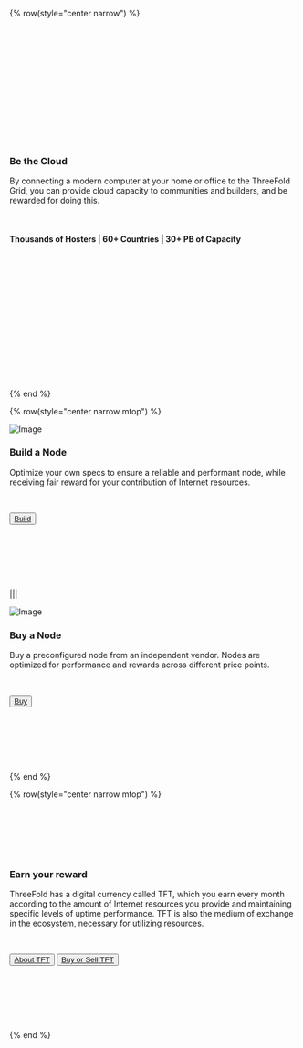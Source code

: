 <!-- section 1 (be the Internet) -->

{% row(style="center narrow") %}

<br>
<br>
<br>
<br>
<br>
<br>
<br>
<br>
<br>
<br>
<br>
<br>

### **Be the Cloud**

By connecting a modern computer at your home or office to the ThreeFold Grid, you can provide cloud capacity to communities and builders, and be rewarded for doing this.

<br>

#### **Thousands** of Hosters | **60+** Countries | **30+** PB of Capacity

<br>
<br>
<br>
<br>
<br>
<br>
<br>
<br>
<br>
<br>
<br>
<br>
<br>

{% end %}

{% row(style="center narrow mtop") %}

![Image](build.png#medium)

### **Build a Node**

Optimize your own specs to ensure a reliable and performant node, while receiving fair reward for your contribution of Internet resources.

<br>

<button>[Build](https://manual.grid.tf/farmers/3node_building/3node_building.html)</button>

<br>
<br>
<br>
<br>
<br>

|||

![Image](buy.png#medium)

### **Buy a Node**

Buy a preconfigured node from an independent vendor. Nodes are optimized for performance and rewards across different price points.

<br>

<button>[Buy](https://marketplace.3node.global/)</button>

<br>
<br>
<br>
<br>
<br>

{% end %}

{% row(style="center narrow mtop") %}

<br>
<br>
<br>
<br>
<br>

### **Earn your reward**

ThreeFold has a digital currency called TFT, which you earn every month according to the amount of Internet resources you provide and maintaining specific levels of uptime performance. TFT is also the medium of exchange in the ecosystem, necessary for utilizing resources.

<br>

<button>[About TFT](https://manual.grid.tf/threefold_token/threefold_token.html)</button>
<button>[Buy or Sell TFT](https://manual.grid.tf/threefold_token/buy_sell_tft/buy_sell_tft.html)</button>

<br>
<br>
<br>
<br>
<br>

{% end %}